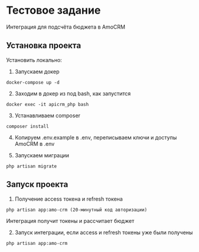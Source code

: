 # Тестовое задание

Интеграция для подсчёта бюджета в AmoCRM

## Установка проекта

Установить локально:

1. Запускаем докер

```
docker-compose up -d
```

2. Заходим в докер из под bash, как запустится

```
docker exec -it apicrm_php bash
```

3. Устанавливаем composer

```
composer install
```

4. Копируем .env.example в .env, переписываем ключи и доступы AmoCRM в .env

5. Запускаем миграции

```
php artisan migrate
```

## Запуск проекта

1. Получение access токена и refresh токена

```
php artisan app:amo-crm (20-минутный код авторизации)
```
Интеграция получит токены и рассчитает бюджет

2. Запуск интеграции, если access и refresh токены уже были получены 
```
php artisan app:amo-crm
```